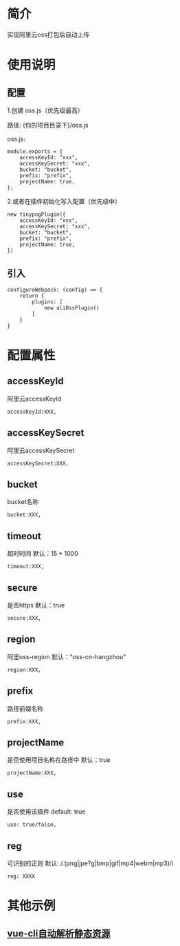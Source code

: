 <!--
 * @Description: 
 * @Version: 1.0.0
 * @Author: lax
 * @Date: 2020-09-16 11:51:36
 * @LastEditors: lax
 * @LastEditTime: 2021-01-03 19:34:34
-->
# 简介
实现阿里云oss打包后自动上传

# 使用说明

## 配置

1.创建 oss.js（优先级最高）

路径: {你的项目目录下}/oss.js

oss.js:
```
module.exports = {
	accessKeyId: "xxx",
	accessKeySecret: "xxx",
	bucket: "bucket",
	prefix: "prefix",
	projectName: true,
};
```

2.或者在插件初始化写入配置（优先级中）
```
new tinypngPlugin({
    accessKeyId: "xxx",
	accessKeySecret: "xxx",
	bucket: "bucket",
	prefix: "prefix",
	projectName: true,
})
```

## 引入
``` 
configureWebpack: (config) => {
    return {
        plugins: [
            new aliOssPlugin()
        ]
    }
}
```

# 配置属性

## accessKeyId
阿里云accessKeyId
``` 
accessKeyId:XXX,
``` 

## accessKeySecret
阿里云accessKeySecret
``` 
accessKeySecret:XXX,
``` 
## bucket
bucket名称
``` 
bucket:XXX,
``` 

## timeout
超时时间
默认：15 * 1000
``` 
timeout:XXX,
``` 

## secure
是否https
默认：true
``` 
secure:XXX,
``` 
	
## region
阿里oss-region
默认："oss-cn-hangzhou"
``` 
region:XXX,
```
## prefix
路径前缀名称
``` 
prefix:XXX,
``` 
## projectName
是否使用项目名称在路径中
默认：true
``` 
projectName:XXX,
``` 
## use
是否使用该插件
default: true
```
use: true/false,
```

## reg
可识别的正则
默认: /\.(png|jpe?g|bmp|gif|mp4|webm|mp3)/i
```
reg: XXXX
```
# 其他示例

## [vue-cli自动解析静态资源](vue.config.js)
